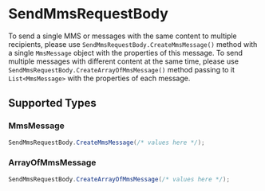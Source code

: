 # SendMmsRequestBody

To send a single MMS or messages with the same content to multiple recipients, please use `SendMmsRequestBody.CreateMmsMessage()` method with a single `MmsMessage` object with the properties of this message. To send multiple messages with different content at the same time, please use `SendMmsRequestBody.CreateArrayOfMmsMessage()` method passing to it `List<MmsMessage>`  with the properties of each message.


## Supported Types

### MmsMessage

```csharp
SendMmsRequestBody.CreateMmsMessage(/* values here */);
```

### ArrayOfMmsMessage

```csharp
SendMmsRequestBody.CreateArrayOfMmsMessage(/* values here */);
```
